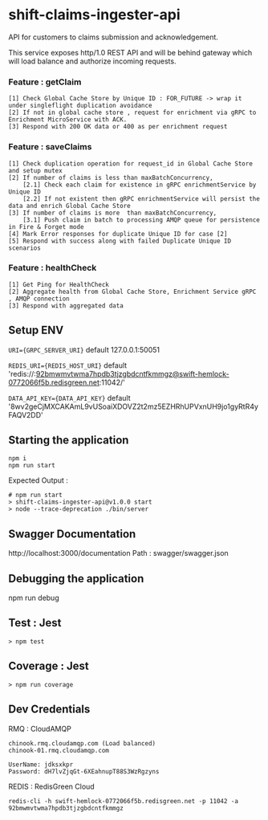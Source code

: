 # shift-claims-ingester-api
API for customers to claims submission and acknowledgement.

This service exposes http/1.0 REST API and will be behind gateway which will load balance and authorize incoming requests.

### Feature : getClaim
    [1] Check Global Cache Store by Unique ID : FOR_FUTURE -> wrap it under singleflight duplication avoidance
    [2] If not in global cache store , request for enrichment via gRPC to Enrichment MicroService with ACK.
    [3] Respond with 200 OK data or 400 as per enrichment request

### Feature : saveClaims
    [1] Check duplication operation for request_id in Global Cache Store and setup mutex
    [2] If number of claims is less than maxBatchConcurrency, 
        [2.1] Check each claim for existence in gRPC enrichmentService by Unique ID
        [2.2] If not existent then gRPC enrichmentService will persist the data and enrich Global Cache Store
    [3] If number of claims is more  than maxBatchConcurrency,
        [3.1] Push claim in batch to processing AMQP queue for persistence in Fire & Forget mode
    [4] Mark Error responses for duplicate Unique ID for case [2]
    [5] Respond with success along with failed Duplicate Unique ID scenarios

### Feature : healthCheck
    [1] Get Ping for HealthCheck
    [2] Aggregate health from Global Cache Store, Enrichment Service gRPC , AMQP connection 
    [3] Respond with aggregated data

## Setup ENV
```URI={GRPC_SERVER_URI}```
default 127.0.0.1:50051

```REDIS_URI={REDIS_HOST_URI}``` 
default 'redis://:92bmwmvtwma7hpdb3tjzgbdcntfkmmgz@swift-hemlock-0772066f5b.redisgreen.net:11042/'

```DATA_API_KEY={DATA_API_KEY}``` 
default '8wv2geCjMXCAKAmL9vUSoaiXDOVZ2t2mz5EZHRhUPVxnUH9jo1gyRtR4yFAQV2DD'


## Starting the application
```
npm i
npm run start
```

Expected Output :
```
# npm run start   
> shift-claims-ingester-api@v1.0.0 start
> node --trace-deprecation ./bin/server
```

## Swagger Documentation

http://localhost:3000/documentation
Path : swagger/swagger.json

## Debugging the application
npm run debug

## Test : Jest
```
> npm test
```

## Coverage : Jest
```
> npm run coverage
```

## Dev Credentials

RMQ : CloudAMQP
```
chinook.rmq.cloudamqp.com (Load balanced) 
chinook-01.rmq.cloudamqp.com

UserName: jdksxkpr
Password: dH7lvZjqGt-6XEahnupT88S3WzRgzyns
```

REDIS : RedisGreen Cloud 
```
redis-cli -h swift-hemlock-0772066f5b.redisgreen.net -p 11042 -a 92bmwmvtwma7hpdb3tjzgbdcntfkmmgz
```


